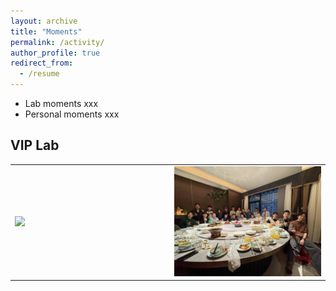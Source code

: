 ```yaml
---
layout: archive
title: "Moments"
permalink: /activity/
author_profile: true
redirect_from:
  - /resume
---
```


* Lab moments xxx  
* Personal moments xxx  

VIP Lab
------
<div>
  <table style="border-collapse: collapse; border: none;">
  <tr><td width="360" style="border: none;">
  <div class="col-sm-5 col-md-4 col-lg-4 col-xl-4 m-auto"><img class="img-pub shadow-pub" src="../images/moment1.png" width="400"></div>
  </td>
  <td width="360" style="border: none;">
  <div class="col-sm-5 col-md-4 col-lg-4 col-xl-4 m-auto"><img class="img-pub shadow-pub" src="../images/moment2.jpg" width="400"></div>
  </td></tr>
  
  </table>
</div>
